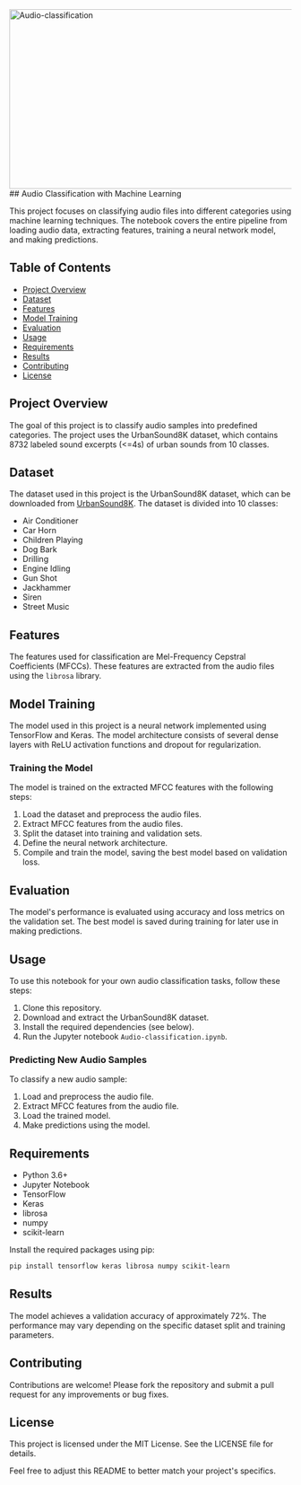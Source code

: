 <img src="https://socialify.git.ci/sharmachaitanya945/Audio-classification/image?font=Bitter&language=1&name=1&owner=1&pattern=Diagonal%20Stripes&stargazers=1&theme=Dark" alt="Audio-classification" width="640" height="320" />
## Audio Classification with Machine Learning

This project focuses on classifying audio files into different categories using machine learning techniques. The notebook covers the entire pipeline from loading audio data, extracting features, training a neural network model, and making predictions.

## Table of Contents

- [Project Overview](#project-overview)
- [Dataset](#dataset)
- [Features](#features)
- [Model Training](#model-training)
- [Evaluation](#evaluation)
- [Usage](#usage)
- [Requirements](#requirements)
- [Results](#results)
- [Contributing](#contributing)
- [License](#license)

## Project Overview

The goal of this project is to classify audio samples into predefined categories. The project uses the UrbanSound8K dataset, which contains 8732 labeled sound excerpts (<=4s) of urban sounds from 10 classes.

## Dataset

The dataset used in this project is the UrbanSound8K dataset, which can be downloaded from [UrbanSound8K](https://urbansounddataset.weebly.com/urbansound8k.html). The dataset is divided into 10 classes:
- Air Conditioner
- Car Horn
- Children Playing
- Dog Bark
- Drilling
- Engine Idling
- Gun Shot
- Jackhammer
- Siren
- Street Music

## Features

The features used for classification are Mel-Frequency Cepstral Coefficients (MFCCs). These features are extracted from the audio files using the `librosa` library.

## Model Training

The model used in this project is a neural network implemented using TensorFlow and Keras. The model architecture consists of several dense layers with ReLU activation functions and dropout for regularization.

### Training the Model

The model is trained on the extracted MFCC features with the following steps:
1. Load the dataset and preprocess the audio files.
2. Extract MFCC features from the audio files.
3. Split the dataset into training and validation sets.
4. Define the neural network architecture.
5. Compile and train the model, saving the best model based on validation loss.

## Evaluation

The model's performance is evaluated using accuracy and loss metrics on the validation set. The best model is saved during training for later use in making predictions.

## Usage

To use this notebook for your own audio classification tasks, follow these steps:

1. Clone this repository.
2. Download and extract the UrbanSound8K dataset.
3. Install the required dependencies (see below).
4. Run the Jupyter notebook `Audio-classification.ipynb`.

### Predicting New Audio Samples

To classify a new audio sample:
1. Load and preprocess the audio file.
2. Extract MFCC features from the audio file.
3. Load the trained model.
4. Make predictions using the model.

## Requirements

- Python 3.6+
- Jupyter Notebook
- TensorFlow
- Keras
- librosa
- numpy
- scikit-learn

Install the required packages using pip:

```bash
pip install tensorflow keras librosa numpy scikit-learn
```

## Results

The model achieves a validation accuracy of approximately 72%. The performance may vary depending on the specific dataset split and training parameters.

## Contributing

Contributions are welcome! Please fork the repository and submit a pull request for any improvements or bug fixes.

## License

This project is licensed under the MIT License. See the LICENSE file for details.



Feel free to adjust this README to better match your project's specifics.

